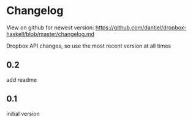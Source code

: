 # Changelog

View on github for newest version: https://github.com/dantiel/dropbox-haskell/blob/master/changelog.md

Dropbox API changes, so use the most recent version at all times

## 0.2

add readme


## 0.1

initial version
